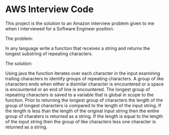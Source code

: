 # AWS Interview Code
This project is the solution to an Amazon interview problem given to me when I interviewed for a Software Engineer position.

The problem:

In any language write a function that receives a string and returns the longest substring of repeating characters.

The solution:

Using java the function iterates over each character in the input examining trailing characters to identify groups of repeating characters.
A group of like characters ends when either a disimilar character is encountered or a space is encountered or an end of line is encountered.
The longest group of repeating characters is saved to a variable that is global in scope to the function.  Prior to returning the longest group of characters the length of the group of longest characters is compared to the length of the input string.  If the length is less than the length of the original input string then the entire group of charaters is returned as a string.  If the length is equal to the length of the input string then the group of like characters less one character is returned as a string.
